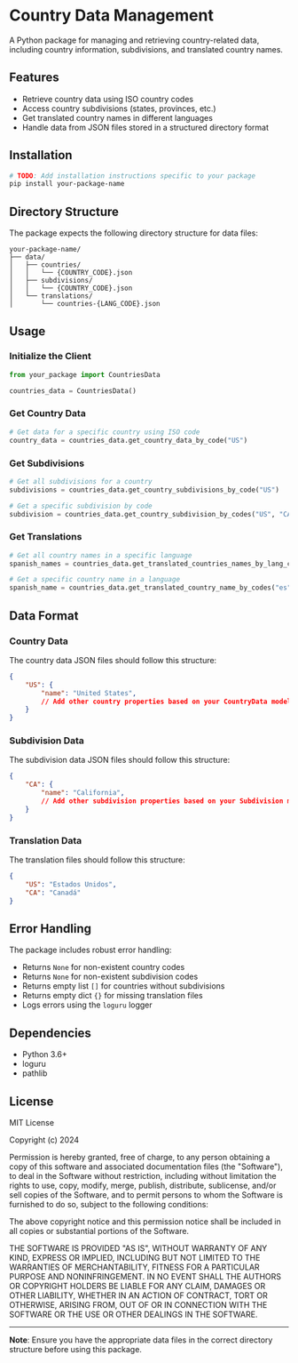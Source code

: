 # Country Data Management

A Python package for managing and retrieving country-related data, including country information, subdivisions, and translated country names.

## Features

- Retrieve country data using ISO country codes
- Access country subdivisions (states, provinces, etc.)
- Get translated country names in different languages
- Handle data from JSON files stored in a structured directory format

## Installation

```bash
# TODO: Add installation instructions specific to your package
pip install your-package-name
```

## Directory Structure

The package expects the following directory structure for data files:

```
your-package-name/
├── data/
│   ├── countries/
│   │   └── {COUNTRY_CODE}.json
│   ├── subdivisions/
│   │   └── {COUNTRY_CODE}.json
│   └── translations/
│       └── countries-{LANG_CODE}.json
```

## Usage

### Initialize the Client

```python
from your_package import CountriesData

countries_data = CountriesData()
```

### Get Country Data

```python
# Get data for a specific country using ISO code
country_data = countries_data.get_country_data_by_code("US")
```

### Get Subdivisions

```python
# Get all subdivisions for a country
subdivisions = countries_data.get_country_subdivisions_by_code("US")

# Get a specific subdivision by code
subdivision = countries_data.get_country_subdivision_by_codes("US", "CA")
```

### Get Translations

```python
# Get all country names in a specific language
spanish_names = countries_data.get_translated_countries_names_by_lang_code("es")

# Get a specific country name in a language
spanish_name = countries_data.get_translated_country_name_by_codes("es", "US")
```

## Data Format

### Country Data
The country data JSON files should follow this structure:
```json
{
    "US": {
        "name": "United States",
        // Add other country properties based on your CountryData model
    }
}
```

### Subdivision Data
The subdivision data JSON files should follow this structure:
```json
{
    "CA": {
        "name": "California",
        // Add other subdivision properties based on your Subdivision model
    }
}
```

### Translation Data
The translation files should follow this structure:
```json
{
    "US": "Estados Unidos",
    "CA": "Canadá"
}
```

## Error Handling

The package includes robust error handling:
- Returns `None` for non-existent country codes
- Returns `None` for non-existent subdivision codes
- Returns empty list `[]` for countries without subdivisions
- Returns empty dict `{}` for missing translation files
- Logs errors using the `loguru` logger

## Dependencies

- Python 3.6+
- loguru
- pathlib

## License

MIT License

Copyright (c) 2024

Permission is hereby granted, free of charge, to any person obtaining a copy
of this software and associated documentation files (the "Software"), to deal
in the Software without restriction, including without limitation the rights
to use, copy, modify, merge, publish, distribute, sublicense, and/or sell
copies of the Software, and to permit persons to whom the Software is
furnished to do so, subject to the following conditions:

The above copyright notice and this permission notice shall be included in all
copies or substantial portions of the Software.

THE SOFTWARE IS PROVIDED "AS IS", WITHOUT WARRANTY OF ANY KIND, EXPRESS OR
IMPLIED, INCLUDING BUT NOT LIMITED TO THE WARRANTIES OF MERCHANTABILITY,
FITNESS FOR A PARTICULAR PURPOSE AND NONINFRINGEMENT. IN NO EVENT SHALL THE
AUTHORS OR COPYRIGHT HOLDERS BE LIABLE FOR ANY CLAIM, DAMAGES OR OTHER
LIABILITY, WHETHER IN AN ACTION OF CONTRACT, TORT OR OTHERWISE, ARISING FROM,
OUT OF OR IN CONNECTION WITH THE SOFTWARE OR THE USE OR OTHER DEALINGS IN THE
SOFTWARE.

---

**Note**: Ensure you have the appropriate data files in the correct directory structure before using this package.
